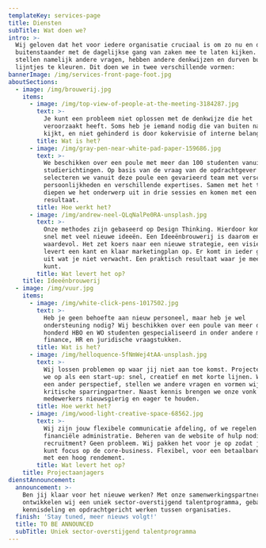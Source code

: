 ```yaml
---
templateKey: services-page
title: Diensten
subTitle: Wat doen we?
intro: >-
  Wij geloven dat het voor iedere organisatie cruciaal is om zo nu en dan een
  buitenstaander met de dagelijkse gang van zaken mee te laten kijken. Die
  stellen namelijk andere vragen, hebben andere denkwijzen en durven buiten de
  lijntjes te kleuren. Dit doen we in twee verschillende vormen:
bannerImage: /img/services-front-page-foot.jpg
aboutSections:
  - image: /img/brouwerij.jpg
    items:
      - image: /img/top-view-of-people-at-the-meeting-3184287.jpg
        text: >-
          Je kunt een probleem niet oplossen met de denkwijze die het
          veroorzaakt heeft. Soms heb je iemand nodig die van buiten naar binnen
          kijkt, en niet gehinderd is door kokervisie of interne belangen.
        title: Wat is het?
      - image: /img/gray-pen-near-white-pad-paper-159686.jpg
        text: >-
          We beschikken over een poule met meer dan 100 studenten vanuit talloze
          studierichtingen. Op basis van de vraag van de opdrachtgever
          selecteren we vanuit deze poule een gevarieerd team met verschillende
          persoonlijkheden en verschillende expertises. Samen met het team
          diepen we het onderwerp uit in drie sessies en komen met een concreet
          resultaat.
        title: Hoe werkt het?
      - image: /img/andrew-neel-QLqNalPe0RA-unsplash.jpg
        text: >-
          Onze methodes zijn gebaseerd op Design Thinking. Hierdoor komen we
          snel met veel nieuwe ideeën. Een Ideeënbrouwerij is daarom enorm
          waardevol. Het zet koers naar een nieuwe strategie, een visie of het
          levert een kant en klaar marketingplan op. Er komt in ieder geval iets
          uit wat je niet verwacht. Een praktisch resultaat waar je mee verder
          kunt.
        title: Wat levert het op?
    title: Ideeënbrouwerij
  - image: /img/vuur.jpg
    items:
      - image: /img/white-click-pens-1017502.jpg
        text: >-
          Heb je geen behoefte aan nieuw personeel, maar heb je wel
          ondersteuning nodig? Wij beschikken over een poule van meer dan
          honderd HBO en WO studenten gespecialiseerd in onder andere marketing,
          finance, HR en juridische vraagstukken. 
        title: Wat is het?
      - image: /img/helloquence-5fNmWej4tAA-unsplash.jpg
        text: >-
          Wij lossen problemen op waar jij niet aan toe komst. Projecten zetten
          we op als een start-up: snel, creatief en met korte lijnen. Wij hebben
          een ander perspectief, stellen we andere vragen en vormen wij een
          kritische sparringpartner. Naast kennis brengen we onze vonk over om
          medewerkers nieuwsgierig en eager te houden. 
        title: Hoe werkt het?
      - image: /img/wood-light-creative-space-68562.jpg
        text: >-
          Wij zijn jouw flexibele communicatie afdeling, of we regelen de
          financiële administratie. Beheren van de website of hulp nodig bij
          recruitment? Geen probleem. Wij pakken het voor je op zodat jij je
          kunt focus op de core-business. Flexibel, voor een betaalbare prijs en
          met een hoog rendement. 
        title: Wat levert het op?
    title: Projectaanjagers
dienstAnnouncement:
  announcement: >-
    Ben jij klaar voor het nieuwe werken? Met onze samenwerkingspartners
    ontwikkelen wij een uniek sector-overstijgend talentprogramma, gebaseerd op
    kennisdeling en opdrachtgericht werken tussen organisaties.
  finish: 'Stay tuned, meer nieuws volgt!'
  title: TO BE ANNOUNCED
  subTitle: Uniek sector-overstijgend talentprogramma
---
```


